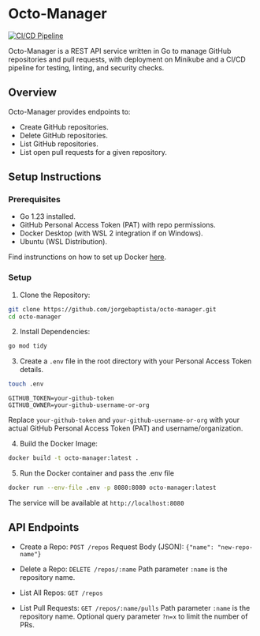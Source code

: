 # Octo-Manager

[![CI/CD Pipeline](https://github.com/jorgebaptista/octo-manager/actions/workflows/pipeline.yaml/badge.svg)](https://github.com/jorgebaptista/octo-manager/actions/workflows/pipeline.yaml)

Octo-Manager is a REST API service written in Go to manage GitHub repositories and pull requests, with deployment on Minikube and a CI/CD pipeline for testing, linting, and security checks.

## Overview

Octo-Manager provides endpoints to:

- Create GitHub repositories.
- Delete GitHub repositories.
- List GitHub repositories.
- List open pull requests for a given repository.

## Setup Instructions

### Prerequisites

- Go 1.23 installed.
- GitHub Personal Access Token (PAT) with repo permissions.
- Docker Desktop (with WSL 2 integration if on Windows).
- Ubuntu (WSL Distribution).

Find instrunctions on how to set up Docker [here](https://docs.docker.com/desktop/).

### Setup

1. Clone the Repository:

```bash
git clone https://github.com/jorgebaptista/octo-manager.git
cd octo-manager
```

2. Install Dependencies:

```bash
go mod tidy
```

3. Create a `.env` file in the root directory with your Personal Access Token details.

```bash
touch .env
```

```plaintext
GITHUB_TOKEN=your-github-token
GITHUB_OWNER=your-github-username-or-org
```

Replace `your-github-token` and `your-github-username-or-org` with your actual GitHub Personal Access Token (PAT) and username/organization.

4. Build the Docker Image:

```bash
docker build -t octo-manager:latest .
```

5. Run the Docker container and pass the .env file

```bash
docker run --env-file .env -p 8080:8080 octo-manager:latest
```

The service will be available at `http://localhost:8080`

## API Endpoints

- Create a Repo:
`POST /repos`
Request Body (JSON): `{"name": "new-repo-name"}`

- Delete a Repo:
`DELETE /repos/:name`
Path parameter `:name` is the repository name.

- List All Repos:
`GET /repos`

- List Pull Requests:
`GET /repos/:name/pulls`
Path parameter `:name` is the repository name.
Optional query parameter `?n=x` to limit the number of PRs.
